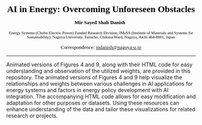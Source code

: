 <p style="text-align:center"><span style="font-size:18pt"><span style="font-family:&quot;Palatino Linotype&quot;,serif"><span style="color:black"><strong>AI in Energy: Overcoming Unforeseen Obstacles</strong></span></span></span></p>

<p style="text-align:center"><span style="font-size:10pt"><span style="font-family:&quot;Palatino Linotype&quot;,serif"><span style="color:black"><strong>Mir Sayed Shah Danish </strong></span></span></span><span style="color:black; font-family:&quot;Palatino Linotype&quot;,serif; font-size:8pt">&nbsp;</span></p>

<p style="text-align:center"><span style="color:black; font-family:&quot;Palatino Linotype&quot;,serif; font-size:8pt">Energy Systems (Chubu Electric Power) Funded Research Division, IMaSS (Institute of Materials and Systems for Sustainability), Nagoya University, Furocho, Chikusa Ward, Nagoya, Aichi 464-8601, Japan</span></p>

<p style="text-align:center"><span style="font-size:10.0pt"><span style="font-family:&quot;Palatino Linotype&quot;,serif"><span style="color:black">Correspondence: <a href="mailto:mdanish@nagoya-u.jp">mdanish@nagoya-u.jp</a></span></span></span></p>

<hr />
<p><!-- Load the Google Charts library --><!-- Display the Sankey diagram --></p>

<p>Animated versions of Figures 4 and 9, along with their HTML code for easy understanding and observation of the utilized weights, are provided in this repository. The animated versions of Figures 4 and 9&nbsp;help visualize the relationships and weights between various challenges in AI applications for energy systems and factors in energy policy development with AI integration. The accompanying HTML code allows for easy modification and adaptation for other purposes or datasets. Using these resources can enhance understanding of the data and tailor these visualizations for related research or projects.</p>
<quillbot-extension-portal></quillbot-extension-portal>
